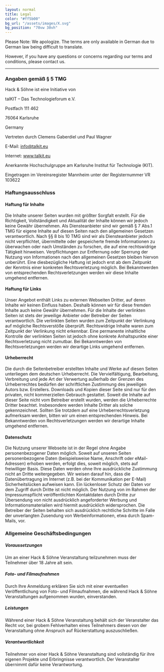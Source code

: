 ```yaml
---
layout: normal
title: Legal
color: "#ff5b00"
bg_url: "/assets/images/X.svg"
bg_position: "70vw 30vh"
---
```


Please Note: We apologize. The terms are only available in German due to German law being difficult to translate.

However, if you have any questions or concerns regarding our terms and conditions, please contact us.

------

### Angaben gemäß § 5 TMG

Hack & Söhne ist eine Initiative von

talKIT – Das Technologieforum e.V.

Postfach 111 462

76064 Karlsruhe

Germany

Vertreten durch Clemens Gaberdiel und Paul Wagner

E-Mail: info@talkit.eu

Internet: www.talkit.eu

Anerkannte Hochschulgruppe am Karlsruhe Institut für Technologie (KIT).

Eingetragen im Vereinsregister Mannheim unter der Registernummer VR 103622


### Haftungsausschluss

#### Haftung für Inhalte

Die Inhalte unserer Seiten wurden mit größter Sorgfalt erstellt. Für die Richtigkeit, Vollständigkeit und Aktualität der Inhalte können wir jedoch keine Gewähr übernehmen. Als Diensteanbieter sind wir gemäß § 7 Abs.1 TMG für eigene Inhalte auf diesen Seiten nach den allgemeinen Gesetzen verantwortlich. Nach §§ 8 bis 10 TMG sind wir als Diensteanbieter jedoch nicht verpflichtet, übermittelte oder gespeicherte fremde Informationen zu überwachen oder nach Umständen zu forschen, die auf eine rechtswidrige Tätigkeit hinweisen. Verpflichtungen zur Entfernung oder Sperrung der Nutzung von Informationen nach den allgemeinen Gesetzen bleiben hiervon unberührt. Eine diesbezügliche Haftung ist jedoch erst ab dem Zeitpunkt der Kenntnis einer konkreten Rechtsverletzung möglich. Bei Bekanntwerden von entsprechenden Rechtsverletzungen werden wir diese Inhalte umgehend entfernen.

#### Haftung für Links

Unser Angebot enthält Links zu externen Webseiten Dritter, auf deren Inhalte wir keinen Einfluss haben. Deshalb können wir für diese fremden Inhalte auch keine Gewähr übernehmen. Für die Inhalte der verlinkten Seiten ist stets der jeweilige Anbieter oder Betreiber der Seiten verantwortlich. Die verlinkten Seiten wurden zum Zeitpunkt der Verlinkung auf mögliche Rechtsverstöße überprüft. Rechtswidrige Inhalte waren zum Zeitpunkt der Verlinkung nicht erkennbar. Eine permanente inhaltliche Kontrolle der verlinkten Seiten ist jedoch ohne konkrete Anhaltspunkte einer Rechtsverletzung nicht zumutbar. Bei Bekanntwerden von Rechtsverletzungen werden wir derartige Links umgehend entfernen.

#### Urheberrecht

Die durch die Seitenbetreiber erstellten Inhalte und Werke auf diesen Seiten unterliegen dem deutschen Urheberrecht. Die Vervielfältigung, Bearbeitung, Verbreitung und jede Art der Verwertung außerhalb der Grenzen des Urheberrechtes bedürfen der schriftlichen Zustimmung des jeweiligen Autors bzw. Erstellers. Downloads und Kopien dieser Seite sind nur für den privaten, nicht kommerziellen Gebrauch gestattet. Soweit die Inhalte auf dieser Seite nicht vom Betreiber erstellt wurden, werden die Urheberrechte Dritter beachtet. Insbesondere werden Inhalte Dritter als solche gekennzeichnet. Sollten Sie trotzdem auf eine Urheberrechtsverletzung aufmerksam werden, bitten wir um einen entsprechenden Hinweis. Bei Bekanntwerden von Rechtsverletzungen werden wir derartige Inhalte umgehend entfernen.

#### Datenschutz

Die Nutzung unserer Webseite ist in der Regel ohne Angabe personenbezogener Daten möglich. Soweit auf unseren Seiten personenbezogene Daten (beispielsweise Name, Anschrift oder eMail-Adressen) erhoben werden, erfolgt dies, soweit möglich, stets auf freiwilliger Basis. Diese Daten werden ohne Ihre ausdrückliche Zustimmung nicht an Dritte weitergegeben. Wir weisen darauf hin, dass die Datenübertragung im Internet (z.B. bei der Kommunikation per E-Mail) Sicherheitslücken aufweisen kann. Ein lückenloser Schutz der Daten vor dem Zugriff durch Dritte ist nicht möglich. Der Nutzung von im Rahmen der Impressumspflicht veröffentlichten Kontaktdaten durch Dritte zur Übersendung von nicht ausdrücklich angeforderter Werbung und Informationsmaterialien wird hiermit ausdrücklich widersprochen. Die Betreiber der Seiten behalten sich ausdrücklich rechtliche Schritte im Falle der unverlangten Zusendung von Werbeinformationen, etwa durch Spam-Mails, vor.

### Allgemeine Geschäftsbedingungen

##### Voraussetzungen

Um an einer Hack & Söhne Veranstaltung teilzunehmen muss der Teilnehmer über 18 Jahre alt sein.

##### Foto- und Filmaufnahmen

Durch Ihre Anmeldung erklären Sie sich mit einer eventuellen Veröffentlichung von Foto- und Filmaufnahmen, die während Hack & Söhne Veranstaltungen aufgenommen wurden, einverstanden.

##### Leistungen

Während einer Hack & Söhne Veranstaltung behält sich der Veranstalter das Recht vor, bei grobem Fehlverhalten eines Teilnehmers diesen von der Veranstaltung ohne Anspruch auf Rückerstattung auszuschließen.

##### Verantwortlichkeit

Teilnehmer von einer Hack & Söhne Veranstaltung sind vollständig für ihre eigenen Projekte und Erbringnisse verantwortlich. Der Veranstalter übernimmt dafür keine Verantwortung. 
